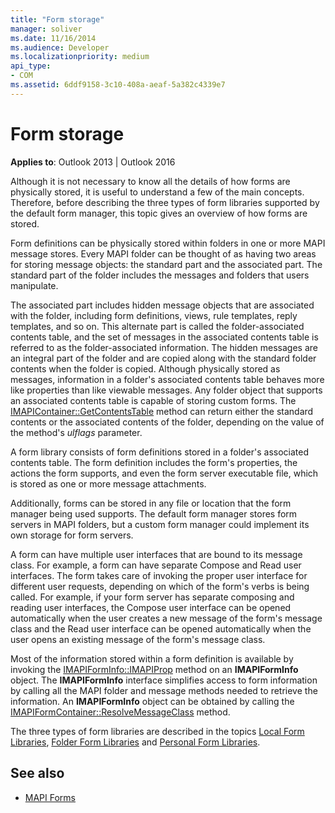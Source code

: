 ```yaml
---
title: "Form storage"
manager: soliver
ms.date: 11/16/2014
ms.audience: Developer
ms.localizationpriority: medium
api_type:
- COM
ms.assetid: 6ddf9158-3c10-408a-aeaf-5a382c4339e7
---
```


# Form storage

**Applies to**: Outlook 2013 | Outlook 2016 
  
Although it is not necessary to know all the details of how forms are physically stored, it is useful to understand a few of the main concepts. Therefore, before describing the three types of form libraries supported by the default form manager, this topic gives an overview of how forms are stored.
  
Form definitions can be physically stored within folders in one or more MAPI message stores. Every MAPI folder can be thought of as having two areas for storing message objects: the standard part and the associated part. The standard part of the folder includes the messages and folders that users manipulate.
  
The associated part includes hidden message objects that are associated with the folder, including form definitions, views, rule templates, reply templates, and so on. This alternate part is called the folder-associated contents table, and the set of messages in the associated contents table is referred to as the folder-associated information. The hidden messages are an integral part of the folder and are copied along with the standard folder contents when the folder is copied. Although physically stored as messages, information in a folder's associated contents table behaves more like properties than like viewable messages. Any folder object that supports an associated contents table is capable of storing custom forms. The [IMAPIContainer::GetContentsTable](imapicontainer-getcontentstable.md) method can return either the standard contents or the associated contents of the folder, depending on the value of the method's  _ulflags_ parameter. 
  
A form library consists of form definitions stored in a folder's associated contents table. The form definition includes the form's properties, the actions the form supports, and even the form server executable file, which is stored as one or more message attachments.
  
Additionally, forms can be stored in any file or location that the form manager being used supports. The default form manager stores form servers in MAPI folders, but a custom form manager could implement its own storage for form servers.
  
A form can have multiple user interfaces that are bound to its message class. For example, a form can have separate Compose and Read user interfaces. The form takes care of invoking the proper user interface for different user requests, depending on which of the form's verbs is being called. For example, if your form server has separate composing and reading user interfaces, the Compose user interface can be opened automatically when the user creates a new message of the form's message class and the Read user interface can be opened automatically when the user opens an existing message of the form's message class.
  
Most of the information stored within a form definition is available by invoking the [IMAPIFormInfo::IMAPIProp](imapiforminfoimapiprop.md) method on an **IMAPIFormInfo** object. The **IMAPIFormInfo** interface simplifies access to form information by calling all the MAPI folder and message methods needed to retrieve the information. An **IMAPIFormInfo** object can be obtained by calling the [IMAPIFormContainer::ResolveMessageClass](imapiformcontainer-resolvemessageclass.md) method. 
  
The three types of form libraries are described in the topics [Local Form Libraries](local-form-libraries.md), [Folder Form Libraries](folder-form-libraries.md) and [Personal Form Libraries](personal-form-libraries.md).
  
## See also

- [MAPI Forms](mapi-forms.md)

